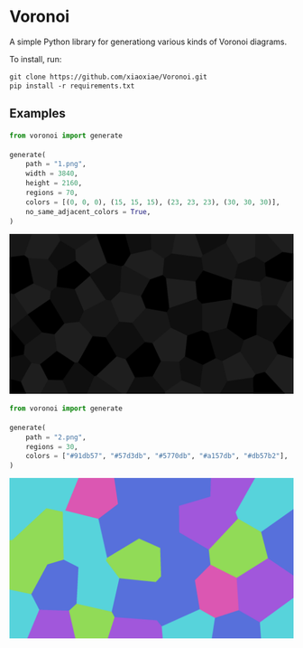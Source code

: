 # Voronoi
A simple Python library for generationg various kinds of Voronoi diagrams.

To install, run:
```
git clone https://github.com/xiaoxiae/Voronoi.git
pip install -r requirements.txt
```

## Examples

```py
from voronoi import generate

generate(
    path = "1.png",
    width = 3840,
    height = 2160,
    regions = 70,
    colors = [(0, 0, 0), (15, 15, 15), (23, 23, 23), (30, 30, 30)],
    no_same_adjacent_colors = True,
)
```

![First example.](./examples/1.png)

```py
from voronoi import generate

generate(
    path = "2.png",
    regions = 30,
    colors = ["#91db57", "#57d3db", "#5770db", "#a157db", "#db57b2"],
)
```

![Second example.](./examples/2.png)
